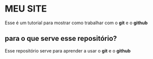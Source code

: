 # MEU SITE
Esse é um tutorial para mostrar como trabalhar com o **git** e o **github**

## para o que serve esse repositório?
Esse repositório serve para aprender a usar o **git** e o **github**